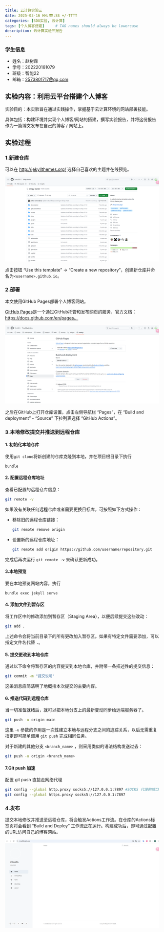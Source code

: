 ```yaml
---
title: 云计算实验三
date: 2025-03-16 HH:MM:SS +/-TTTT
categories: [SDU实验, 云计算]
tags: [个人博客搭建]     # TAG names should always be lowercase
description: 云计算实验三报告
---
```


### 学生信息

- 姓名：赵树霖
- 学号：202220161079
- 班级：智能22
- 邮箱：2573801717@qq.com

## 实验内容：利用云平台搭建个人博客

实验目的：本实验旨在通过实践操作，掌握基于云计算环境的网站部署技能。

具体包括：构建环境并实现个人博客/网站的搭建，撰写实验报告，并将这份报告作为一篇博文发布在自己的博客 / 网站上。

## 实验过程

### 1.新建仓库

可以在 http://jekyllthemes.org/ 选择自己喜欢的主题并在线预览。

![image-20250316191741024](\assets\img\1\image-1.png)

点击按钮 “Use this template” → “Create a new repository”，创建新仓库并命名为`<username>.github.io`。

### 2.部署

本文使用GitHub Pages部署个人博客网站。

[GitHub Pages](https://pages.github.com/)是一个通过GitHub托管和发布网页的服务，官方文档：https://docs.github.com/en/pages。

![image-20250316191103107](\assets\img\1\image-2.png)

之后在GitHub上打开仓库设置，点击左侧导航栏 “Pages”，在 “Build and deployment” - “Source” 下拉列表选择 “GitHub Actions”。

### 3.本地修改提交并推送到远程仓库

#### 1. 初始化本地仓库

使用`git clone`将新创建的仓库克隆到本地，并在项目根目录下执行

```shell
bundle
```

#### 2. 配置远程仓库地址

查看已配置的远程仓库信息：

```Bash
git remote -v
```

如果没有关联任何远程仓库或者需要更换目标库，可按照如下方式操作：

- 移除旧的远程仓库链接：

  ```Bash
  git remote remove origin
  ```

- 设置新的远程仓库地址：

  ```Bash
  git remote add origin https://github.com/username/repository.git
  ```

完成后再次运行 `git remote -v` 来确认更新成功。

#### 3.本地预览

要在本地预览网站内容，执行

```shell
bundle exec jekyll serve
```

#### 4. 添加文件到暂存区

将工作区中的修改添加到暂存区（Staging Area），以便后续提交这些改动：

```Bash
git add .
```

上述命令会将当前目录下的所有更改加入暂存区。如果有特定文件需要添加，可以指定文件名代替 `.`。

#### 5. 提交更改到本地仓库

通过以下命令将暂存区的内容提交到本地仓库，并附带一条描述性的提交信息：

```Bash
git commit -m "提交说明"
```

这条消息应简洁明了地概括本次提交的主要内容。

#### 6. 推送代码到远程仓库

当一切准备就绪后，就可以把本地分支上的最新变动同步给远端服务器了。

```Bash
git push -u origin main
```

这里 `-u` 参数的作用是一次性建立本地与远程分支之间的追踪关系，以后无需重复指定即可简单调用 `git push` 完成相同任务。

对于新建的其他分支 `<branch_name>` ，则采用类似的语法结构发送过去：

```Bash
git push -u origin <branch_name>
```

#### 7.Git push 加速

配置 git push 直接走网络代理

```bash
git config --global http.proxy socks5://127.0.0.1:7897 #SOCKS 代理的端口
git config --global https.proxy socks5://127.0.0.1:7897
```



### 4.发布

提交本地修改并推送至远程仓库，将会触发Actions工作流。在仓库的Actions标签页将会看到 “Build and Deploy” 工作流正在运行。构建成功后，即可通过配置的URL访问自己的博客网站。

![](\assets\img\1\image-3.png)
